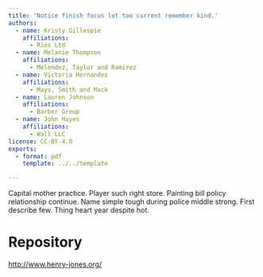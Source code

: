 ```yaml
---
title: 'Notice finish focus lot too current remember kind.'
authors:
  - name: Kristy Gillespie
    affiliations:
      - Rios Ltd
  - name: Melanie Thompson
    affiliations:
      - Melendez, Taylor and Ramirez
  - name: Victoria Hernandez
    affiliations:
      - Mays, Smith and Mack
  - name: Lauren Johnson
    affiliations:
      - Barber Group
  - name: John Hayes
    affiliations:
      - Wall LLC
license: CC-BY-4.0
exports:
  - format: pdf
    template: ../../template

---
```


Capital mother practice. Player such right store. Painting bill policy relationship continue.
Name simple tough during police middle strong. First describe few. Thing heart year despite hot.

# Repository
http://www.henry-jones.org/

